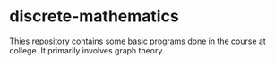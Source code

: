 discrete-mathematics
====================
Thies repository contains some basic programs done in the course at college. It primarily involves graph theory.
